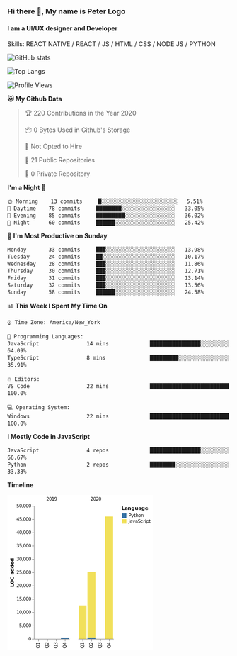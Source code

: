 ### Hi there 👋, My name is Peter Logo
#### I am a UI/UX designer and Developer
Skills: REACT NATIVE / REACT / JS / HTML / CSS / NODE JS / PYTHON

![GitHub stats](https://github-readme-stats.vercel.app/api?username=Together4&show_icons=true&count_private=true&theme=dark)

![Top Langs](https://github-readme-stats.vercel.app/api/top-langs/?username=Together4&theme=dark&layout=compact)

<!--START_SECTION:waka-->
![Profile Views](http://img.shields.io/badge/Profile%20Views-3-blue)

**🐱 My Github Data** 

> 🏆 220 Contributions in the Year 2020
 > 
> 📦 0 Bytes Used in Github's Storage 
 > 
> 🚫 Not Opted to Hire
 > 
> 📜 21 Public Repositories
 > 
> 🔑 0 Private Repository 
 > 
**I'm a Night 🦉** 

```text
🌞 Morning    13 commits     █░░░░░░░░░░░░░░░░░░░░░░░░   5.51% 
🌆 Daytime    78 commits     ████████░░░░░░░░░░░░░░░░░   33.05% 
🌃 Evening    85 commits     █████████░░░░░░░░░░░░░░░░   36.02% 
🌙 Night      60 commits     ██████░░░░░░░░░░░░░░░░░░░   25.42%

```
📅 **I'm Most Productive on Sunday** 

```text
Monday       33 commits     ███░░░░░░░░░░░░░░░░░░░░░░   13.98% 
Tuesday      24 commits     ██░░░░░░░░░░░░░░░░░░░░░░░   10.17% 
Wednesday    28 commits     ███░░░░░░░░░░░░░░░░░░░░░░   11.86% 
Thursday     30 commits     ███░░░░░░░░░░░░░░░░░░░░░░   12.71% 
Friday       31 commits     ███░░░░░░░░░░░░░░░░░░░░░░   13.14% 
Saturday     32 commits     ███░░░░░░░░░░░░░░░░░░░░░░   13.56% 
Sunday       58 commits     ██████░░░░░░░░░░░░░░░░░░░   24.58%

```


📊 **This Week I Spent My Time On** 

```text
⌚︎ Time Zone: America/New_York

💬 Programming Languages: 
JavaScript               14 mins             ████████████████░░░░░░░░░   64.09% 
TypeScript               8 mins              █████████░░░░░░░░░░░░░░░░   35.91%

🔥 Editors: 
VS Code                  22 mins             █████████████████████████   100.0%

💻 Operating System: 
Windows                  22 mins             █████████████████████████   100.0%

```

**I Mostly Code in JavaScript** 

```text
JavaScript               4 repos             ████████████████░░░░░░░░░   66.67% 
Python                   2 repos             ████████░░░░░░░░░░░░░░░░░   33.33%

```


**Timeline**

![Chart not found](https://github.com/Together4/Together4/blob/master/charts/bar_graph.png) 


<!--END_SECTION:waka-->


